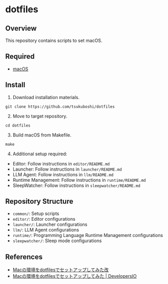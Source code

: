 # dotfiles

## Overview

This repository contains scripts to set macOS.

## Required

- [macOS](https://www.apple.com/jp/macos/)

## Install

1. Download installation materials.

```shell
git clone https://github.com/tsukuboshi/dotfiles
```

2. Move to target repository.

```shell
cd dotfiles
```

3. Build macOS from Makefile.

```shell
make
```

4. Additional setup required:

- Editor: Follow instructions in `editor/README.md`
- Launcher: Follow instructions in `launcher/README.md`
- LLM Agent: Follow instructions in `llm/README.md`
- Runtime Management: Follow instructions in `runtime/README.md`
- SleepWatcher: Follow instructions in `sleepwatcher/README.md`

## Repository Structure

- `common/`: Setup scripts
- `editor/`: Editor configurations
- `launcher/`: Launcher configurations
- `llm/`:  LLM Agent configurations
- `runtime/`: Programming Language Runtime Management configurations
- `sleepwatcher/`: Sleep mode configurations

## References

- [Macの環境をdotfilesでセットアップしてみた改](https://zenn.dev/tsukuboshi/articles/6e82aef942d9af)
- [Macの環境をdotfilesでセットアップしてみた \| DevelopersIO](https://dev.classmethod.jp/articles/joined-mac-dotfiles-customize/)
